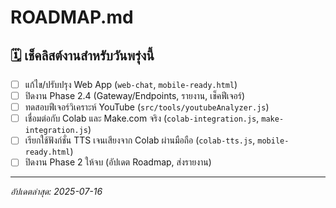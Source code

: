 # ROADMAP.md
## 🗓️ เช็คลิสต์งานสำหรับวันพรุ่งนี้

- [ ] แก้ไข/ปรับปรุง Web App (`web-chat`, `mobile-ready.html`)
- [ ] ปิดงาน Phase 2.4 (Gateway/Endpoints, รายงาน, เช็คฟีเจอร์)
- [ ] ทดสอบฟีเจอร์วิเคราะห์ YouTube (`src/tools/youtubeAnalyzer.js`)
- [ ] เชื่อมต่อกับ Colab และ Make.com จริง (`colab-integration.js`, `make-integration.js`)
- [ ] เรียกใช้ฟังก์ชั่น TTS เจนเสียงจาก Colab ผ่านมือถือ (`colab-tts.js`, `mobile-ready.html`)
- [ ] ปิดงาน Phase 2 ให้จบ (อัปเดต Roadmap, ส่งรายงาน)

---
_อัปเดตล่าสุด: 2025-07-16_